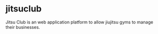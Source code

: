 # jitsuclub
Jitsu Club is an web application platform to allow jiujitsu gyms to manage their businesses.
